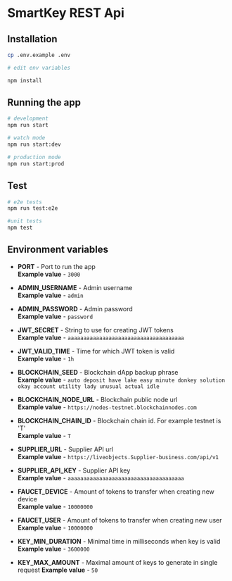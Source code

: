 # SmartKey REST Api

## Installation

```bash
cp .env.example .env

# edit env variables

npm install
```

## Running the app

```bash
# development
npm run start

# watch mode
npm run start:dev

# production mode
npm run start:prod
```

## Test

```bash
# e2e tests
npm run test:e2e

#unit tests
npm test
```

## Environment variables

- **PORT** - Port to run the app  
**Example value** - `3000`

-  **ADMIN_USERNAME** - Admin username  
**Example value** - `admin`

-  **ADMIN_PASSWORD** - Admin password  
**Example value** - `password`

- **JWT_SECRET** - String to use for creating JWT tokens  
**Example value** - `aaaaaaaaaaaaaaaaaaaaaaaaaaaaaaaaaaaaa`

- **JWT_VALID_TIME** - Time for which JWT token is valid  
**Example value** - `1h`

- **BLOCKCHAIN_SEED** - Blockchain dApp backup phrase  
**Example value** - `auto deposit have lake easy minute donkey solution okay account utility lady unusual actual idle`

- **BLOCKCHAIN_NODE_URL** - Blockchain public node url  
**Example value** - `https://nodes-testnet.blockchainnodes.com`

- **BLOCKCHAIN_CHAIN_ID** - Blockchain chain id. For example testnet is 'T'  
**Example value** - `T`

- **SUPPLIER_URL** - Supplier API url  
**Example value** - `https://liveobjects.Supplier-business.com/api/v1`

- **SUPPLIER_API_KEY** - Supplier API key  
**Example value** - `aaaaaaaaaaaaaaaaaaaaaaaaaaaaaaaaaaaaa`

- **FAUCET_DEVICE** - Amount of tokens to transfer when creating new device  
**Example value** - `10000000`

- **FAUCET_USER** - Amount of tokens to transfer when creating new user  
**Example value** - `10000000`

- **KEY_MIN_DURATION** - Minimal time in milliseconds when key is valid  
**Example value** - `3600000`

- **KEY_MAX_AMOUNT** - Maximal amount of keys to generate in single request
**Example value** - `50`
